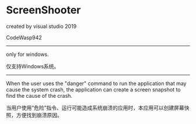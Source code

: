 # ScreenShooter
created by visual studio 2019

CodeWasp942

***

only for windows.

仅支持Windows系统。

***

When the user uses the "danger" command to run the application that may cause the system crash, the application can create a screen snapshot to find the cause of the crash.

当用户使用“危险”指令、运行可能造成系统崩溃的应用时，本应用可以创建屏幕快照，方便找到崩溃原因。

